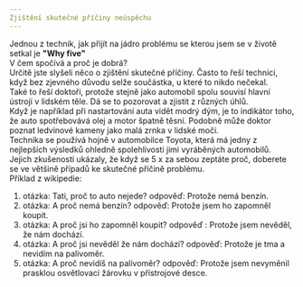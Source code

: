 ```yaml
---
Zjištění skutečné příčiny neúspěchu
---
```


Jednou z technik, jak přijít na jádro problému se kterou jsem se v životě setkal je **"Why five"**
<br>
V čem spočívá a proč je dobrá?
<br>
Určitě jste slyšeli něco o zjištění skutečné příčiny. Často to řeší technici, když bez zjevného důvodu selže součástka, u které to nikdo nečekal.
<br>
Také to řeší doktoři, protože stejně jako automobil spolu souvisí hlavní ústrojí v lidském těle. Dá se to pozorovat a zjistit z různých úhlů.
<br>
Když je například při nastartování auta vidět modrý dým, je to indikátor toho, že auto spotřebovává olej a motor špatně těsní. Podobně může doktor poznat ledvinové kameny jako malá zrnka v lidské moči.
<br>
Technika se používá hojně v automobilce Toyota, která má jedny z nejlepších výsledků ohledně spolehlivosti jimi vyráběných automobilů. Jejich zkušenosti ukázaly, že když se 5 x za sebou zeptáte proč, doberete se ve většině případů ke skutečné příčině problému.
<br>
Příklad z wikipedie:
1. otázka: Tati, proč to auto nejede?
    odpověď: Protože nemá benzín.
2. otázka: A proč nemá benzín?
    odpověď: Protože jsem ho zapomněl koupit.
3. otázka: A proč jsi ho zapomněl koupit?
    odpověď : Protože jsem nevěděl, že nám dochází.
4. otázka: A proč jsi nevěděl že nám dochází?
    odpověď: Protože je tma a nevidím na palivoměr.
5. otázka: A proč nevidíš na palivoměr?
    odpověď: Protože jsem nevyměnil prasklou osvětlovací žárovku v přístrojové desce.